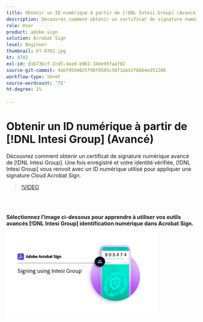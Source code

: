 ```yaml
---
title: Obtenir un ID numérique à partir de [!DNL Intesi Group] (Avancé)
description: Découvrez comment obtenir un certificat de signature numérique avancé de [!DNL Intesi Group]
role: User
product: adobe sign
solution: Acrobat Sign
level: Beginner
thumbnail: KT-8702.jpg
kt: 8702
exl-id: d16736cf-2cd5-4ea9-b961-34ee95faaf82
source-git-commit: 4ebf9594025f98f0505c58f1ab43fb864ed51206
workflow-type: tm+mt
source-wordcount: '72'
ht-degree: 1%

---
```


# Obtenir un ID numérique à partir de [!DNL Intesi Group] (Avancé)

Découvrez comment obtenir un certificat de signature numérique avancé de [!DNL Intesi Group]. Une fois enregistré et votre identité vérifiée, [!DNL Intesi Group] vous renvoit avec un ID numérique utilisé pour appliquer une signature Cloud Acrobat Sign.

>[!VIDEO](https://video.tv.adobe.com/v/337065?quality=12&learn=on&hidetitle=true)

<br> 

**Sélectionnez l’image ci-dessous pour apprendre à utiliser vos outils avancés [!DNL Intesi Group] identification numérique dans Acrobat Sign.**

[![image](assets/IntesiSign_400.png)](intesi-sign.md)
